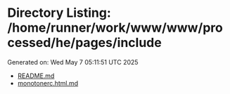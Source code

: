 # Directory Listing: /home/runner/work/www/www/processed/he/pages/include
Generated on: Wed May  7 05:11:51 UTC 2025

- [README.md](README.md)
- [monotonerc.html.md](monotonerc.html.md)
